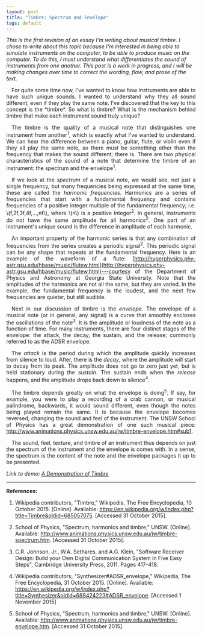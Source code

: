```yaml
---
layout: post
title: "Timbre: Spectrum and Envelope"
tags: default
---
```

*This is the first revision of an essay I'm writing about musical timbre.  I chose to write about this topic because I'm interested in being able to simulate instruments on the computer, to be able to produce music on the computer.  To do this, I must understand what differentiates the sound of instruments from one another.  This post is a work in progress, and I will be making changes over time to correct the wording, flow, and prose of the text.*

<div markdown="1" style="text-align: justify">&emsp;For quite some time now, I've wanted to know how instruments are able to have such unique sounds.  I wanted to understand why they all sound different, even if they play the same note.  I've discovered that the key to this concept is the *timbre*.  So what is timbre?  What is the mechanism behind timbre that make each instrument sound truly unique?

&emsp;The timbre is the quality of a musical note that distinguishes one instrument from another<sup>1</sup>, which is exactly what I've wanted to understand.  We can hear the difference between a piano, guitar, flute, or violin even if they all play the same note, so there must be something other than the frequency that makes the sound different; there is.  There are two physical characteristics of the sound of a note that determine the timbre of an instrument: the spectrum and the envelope<sup>1</sup>.

&emsp;If we look at the *spectrum* of a musical note, we would see, not just a single frequency, but many frequencies being expressed at the same time; these are called the *harmonic frequencies*.  Harmonics are a series of frequencies that start with a fundamental frequency and contains frequencies of a positive integer multiple of the fundamental frequency; i.e. \\(f,2f,3f,4f,...,nf\\), where \\(n\\) is a positive integer<sup>2</sup>.  In general, instruments do not have the same amplitude for all harmonics<sup>2</sup>.  One part of an instrument's unique sound is the difference in amplitude of each harmonic.

&emsp;An important property of the harmonic series is that any combination of frequencies from the series creates a periodic signal<sup>2</sup>.  This periodic signal can be any shape that repeats at the fundamental frequency.  Here is an example of the waveform of a flute: [http://hyperphysics.phy-astr.gsu.edu/hbase/music/flutew.html](http://hyperphysics.phy-astr.gsu.edu/hbase/music/flutew.html)---courtesy of the Department of Physics and Astronomy at Georgia State University.  Note that the amplitudes of the harmonics are not all the same, but they are varied.  In the example, the fundamental frequency is the loudest, and the next few frequencies are quieter, but still audible.  

&emsp;Next in our discussion of timbre is the *envelope*.  The envelope of a musical note (or in general, any signal) is a curve that smoothly encloses the oscillations of the note<sup>3</sup>.  It is the amplitude or loudness of the note as a function of time.  For many instruments, there are four distinct stages of the envelope: the attack, the decay, the sustain, and the release; commonly referred to as the ADSR envelope.  

&emsp;The *attack* is the period during which the amplitude quickly increases from silence to loud.  After, there is the *decay*, where the amplitude will start to decay from its peak.  The amplitude does not go to zero just yet, but is held stationary during the *sustain*.  The sustain ends when the *release* happens, and the amplitude drops back down to silence<sup>4</sup>.  

&emsp;The timbre depends greatly on what the envelope is doing<sup>5</sup>.  If say, for example, you were to play a recording of a crab cannon, or musical palindrome, backwards, it would sound different, even though the notes being played remain the same.  It is because the envelope becomes reversed, changing the sound and feel of the instrument.  The UNSW School of Physics has a great demonstration of one such musical piece: [http://www.animations.physics.unsw.edu.au/jw/timbre-envelope.htm<wbr>#sub1](http://www.animations.physics.unsw.edu.au/jw/timbre-envelope.htm#sub1).

&emsp;The sound, feel, texture, and timbre of an instrument thus depends on just the spectrum of the instrument and the envelope is comes with.  In a sense, the spectrum is the content of the note and the envelope packages it up to be presented.

</div> 


*Link to demo: [A Demonstration of Timbre](../../../../../demo/timbre)*

--------

**References:**

1. Wikipedia contributors, "Timbre," Wikipedia, The Free Encyclopedia, 10 October 2015. [Online]. Available: <a href="https://en.wikipedia.org/w/index.php?title=Timbre&oldid=685057075">https://en.wikipedia.org/w/index.php?title=Timbre&oldid=685057075</a>. [Accessed 31 October 2015].
2. School of Physics, "Spectrum, harmonics and timbre," UNSW. [Online]. Available: <a href="http://www.animations.physics.unsw.edu.au/jw/timbre-spectrum.htm">http://www.animations.physics.unsw.edu.au/jw/timbre-spectrum.htm</a>. [Accessed 31 October 2015].

3. C.R. Johnson, Jr., W.A. Sethares, and A.G. Klein, "Software Receiver Design: Build your Own Digital Communication System in Five Easy Steps", Cambridge University Press, 2011. Pages 417-418.

4. Wikipedia contributors, "Synthesizer#ADSR_envelope," Wikipedia, The Free Encyclopedia, 31 October 2015. [Online]. Available: <a href="https://en.wikipedia.org/w/index.php?title=Synthesizer&oldid=688424223#ADSR_envelope">https://en.wikipedia.org/w/index.php?title=Synthesizer&oldid=688424223#ADSR_envelope</a>. [Accessed 1 November 2015]

5. School of Physics, "Spectrum, harmonics and timbre," UNSW. [Online]. Available: <a href="http://www.animations.physics.unsw.edu.au/jw/timbre-envelope.htm">http://www.animations.physics.unsw.edu.au/jw/timbre-envelope.htm</a>. [Accessed 31 October 2015].
